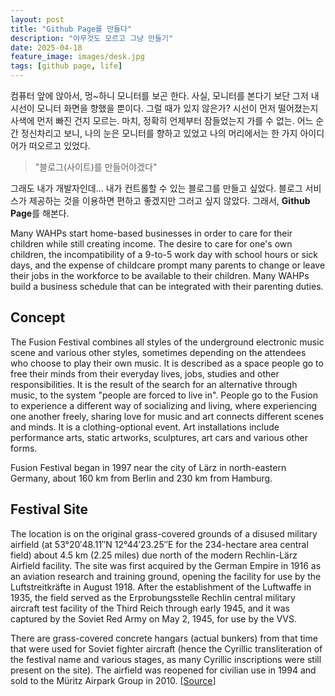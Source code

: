 ```yaml
---
layout: post
title: "Github Page를 만들다"
description: "아무것도 모르고 그냥 만들기"
date: 2025-04-18
feature_image: images/desk.jpg 
tags: [github page, life]
---
```


컴퓨터 앞에 앉아서, 멍~하니 모니터를 보곤 한다. 사실, 모니터를 본다기 보단 그저 내 시선이 모니터 화면을 향했을 뿐이다. 그럴 때가 있지 않은가? 시선이 먼저 떨어졌는지 사색에 먼저 빠진 건지 모르는. 마치, 정확히 언제부터 잠들었는지 가를 수 없는. 어느 순간 정신차리고 보니, 나의 눈은 모니터를 향하고 있었고 나의 머리에서는 한 가지 아이디어가 떠오르고 있었다.

>"블로그(사이트)를 만들어야겠다"

그래도 내가 개발자인데... 내가 컨트롤할 수 있는 블로그를 만들고 싶었다. 블로그 서비스가 제공하는 것을 이용하면 편하고 좋겠지만 그러고 싶지 않았다. 그래서, **Github Page**를 해본다.

<!--more-->

Many WAHPs start home-based businesses in order to care for their children while still creating income. The desire to care for one's own children, the incompatibility of a 9-to-5 work day with school hours or sick days, and the expense of childcare prompt many parents to change or leave their jobs in the workforce to be available to their children. Many WAHPs build a business schedule that can be integrated with their parenting duties.

## Concept

The Fusion Festival combines all styles of the underground electronic music scene and various other styles, sometimes depending on the attendees who choose to play their own music. It is described as a space people go to free their minds from their everyday lives, jobs, studies and other responsibilities. It is the result of the search for an alternative through music, to the system "people are forced to live in". People go to the Fusion to experience a different way of socializing and living, where experiencing one another freely, sharing love for music and art connects different scenes and minds. It is a clothing-optional event. Art installations include performance arts, static artworks, sculptures, art cars and various other forms.

Fusion Festival began in 1997 near the city of Lärz in north-eastern Germany, about 160 km from Berlin and 230 km from Hamburg.

## Festival Site

The location is on the original grass-covered grounds of a disused military airfield (at 53°20′48.11″N 12°44′23.25″E for the 234-hectare area central field) about 4.5 km (2.25 miles) due north of the modern Rechlin-Lärz Airfield facility. The site was first acquired by the German Empire in 1916 as an aviation research and training ground, opening the facility for use by the Luftstreitkräfte in August 1918. After the establishment of the Luftwaffe in 1935, the field served as the Erprobungsstelle Rechlin central military aircraft test facility of the Third Reich through early 1945, and it was captured by the Soviet Red Army on May 2, 1945, for use by the VVS. 

There are grass-covered concrete hangars (actual bunkers) from that time that were used for Soviet fighter aircraft (hence the Cyrillic transliteration of the festival name and various stages, as many Cyrillic inscriptions were still present on the site). The airfield was reopened for civilian use in 1994 and sold to the Müritz Airpark Group in 2010. [[Source](https://en.wikipedia.org/wiki/Fusion_Festival)]
